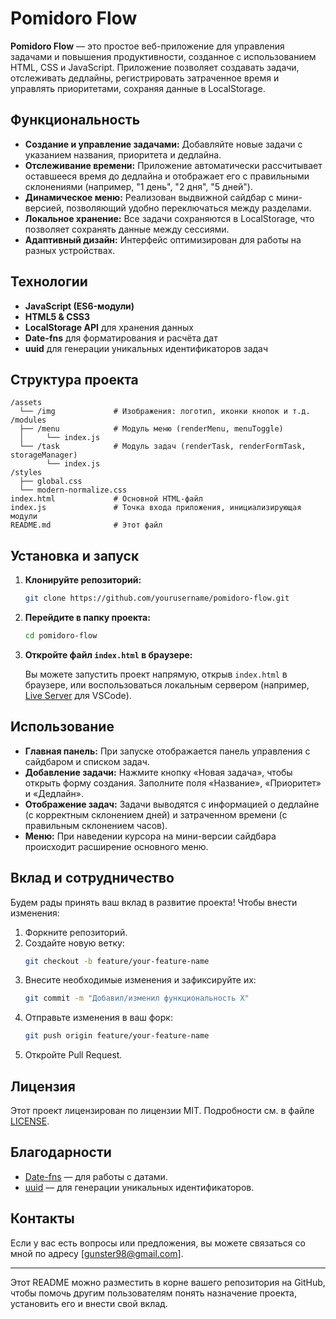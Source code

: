 # Pomidoro Flow

**Pomidoro Flow** — это простое веб-приложение для управления задачами и повышения продуктивности, созданное с использованием HTML, CSS и JavaScript. Приложение позволяет создавать задачи, отслеживать дедлайны, регистрировать затраченное время и управлять приоритетами, сохраняя данные в LocalStorage.

## Функциональность

- **Создание и управление задачами:** Добавляйте новые задачи с указанием названия, приоритета и дедлайна.
- **Отслеживание времени:** Приложение автоматически рассчитывает оставшееся время до дедлайна и отображает его с правильными склонениями (например, "1 день", "2 дня", "5 дней").
- **Динамическое меню:** Реализован выдвижной сайдбар с мини-версией, позволяющий удобно переключаться между разделами.
- **Локальное хранение:** Все задачи сохраняются в LocalStorage, что позволяет сохранять данные между сессиями.
- **Адаптивный дизайн:** Интерфейс оптимизирован для работы на разных устройствах.

## Технологии

- **JavaScript (ES6-модули)**
- **HTML5 & CSS3**
- **LocalStorage API** для хранения данных
- **Date-fns** для форматирования и расчёта дат
- **uuid** для генерации уникальных идентификаторов задач

## Структура проекта

```
/assets
  └── /img             # Изображения: логотип, иконки кнопок и т.д.
/modules
  ├── /menu            # Модуль меню (renderMenu, menuToggle)
  │     └── index.js
  └── /task            # Модуль задач (renderTask, renderFormTask, storageManager)
        └── index.js
/styles
  ├── global.css
  └── modern-normalize.css
index.html             # Основной HTML-файл
index.js               # Точка входа приложения, инициализирующая модули
README.md              # Этот файл
```

## Установка и запуск

1. **Клонируйте репозиторий:**

   ```bash
   git clone https://github.com/yourusername/pomidoro-flow.git
   ```

2. **Перейдите в папку проекта:**

   ```bash
   cd pomidoro-flow
   ```

3. **Откройте файл `index.html` в браузере:**

   Вы можете запустить проект напрямую, открыв `index.html` в браузере, или воспользоваться локальным сервером (например, [Live Server](https://marketplace.visualstudio.com/items?itemName=ritwickdey.LiveServer) для VSCode).

## Использование

- **Главная панель:** При запуске отображается панель управления с сайдбаром и списком задач.
- **Добавление задачи:** Нажмите кнопку «Новая задача», чтобы открыть форму создания. Заполните поля «Название», «Приоритет» и «Дедлайн».
- **Отображение задач:** Задачи выводятся с информацией о дедлайне (с корректным склонением дней) и затраченном времени (с правильным склонением часов).
- **Меню:** При наведении курсора на мини-версии сайдбара происходит расширение основного меню.

## Вклад и сотрудничество

Будем рады принять ваш вклад в развитие проекта! Чтобы внести изменения:

1. Форкните репозиторий.
2. Создайте новую ветку:
   ```bash
   git checkout -b feature/your-feature-name
   ```
3. Внесите необходимые изменения и зафиксируйте их:
   ```bash
   git commit -m "Добавил/изменил функциональность X"
   ```
4. Отправьте изменения в ваш форк:
   ```bash
   git push origin feature/your-feature-name
   ```
5. Откройте Pull Request.

## Лицензия

Этот проект лицензирован по лицензии MIT. Подробности см. в файле [LICENSE](LICENSE).

## Благодарности

- [Date-fns](https://date-fns.org/) — для работы с датами.
- [uuid](https://www.npmjs.com/package/uuid) — для генерации уникальных идентификаторов.

## Контакты

Если у вас есть вопросы или предложения, вы можете связаться со мной по адресу [gunster98@gmail.com].

---

Этот README можно разместить в корне вашего репозитория на GitHub, чтобы помочь другим пользователям понять назначение проекта, установить его и внести свой вклад.
